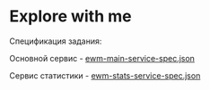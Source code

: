 # Explore with me
Спецификация задания:

Основной сервис - [ewm-main-service-spec.json](ewm-stats-service-spec.json)

Сервис статистики - [ewm-stats-service-spec.json](ewm-stats-service-spec.json)